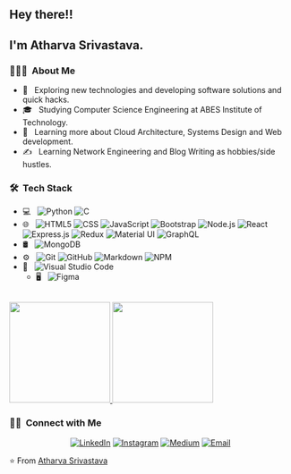 
<h2> Hey there!!</h2>
<h2>I'm Atharva Srivastava.</h2>

<h3> 👨🏻‍💻 &nbsp;About Me </h3>

- 🤔 &nbsp; Exploring new technologies and developing software solutions and quick hacks.
- 🎓 &nbsp; Studying Computer Science Engineering at ABES Institute of Technology.
- 🌱 &nbsp; Learning more about Cloud Architecture, Systems Design and Web development.
- ✍️ &nbsp; Learning Network Engineering and Blog Writing as hobbies/side hustles.

<h3> 🛠 &nbsp;Tech Stack</h3>

- 💻 &nbsp;
  ![Python](https://img.shields.io/badge/-Python-333333?style=flat&logo=python)
  ![C](https://img.shields.io/badge/c-%2300599C.svg?style=flat&logo=c&logoColor=white)
- 🌐 &nbsp;
  ![HTML5](https://img.shields.io/badge/-HTML5-333333?style=flat&logo=HTML5)
  ![CSS](https://img.shields.io/badge/-CSS-333333?style=flat&logo=CSS3&logoColor=1572B6)
  ![JavaScript](https://img.shields.io/badge/-JavaScript-333333?style=flat&logo=javascript)
  ![Bootstrap](https://img.shields.io/badge/-Bootstrap-333333?style=flat&logo=bootstrap&logoColor=563D7C)
  ![Node.js](https://img.shields.io/badge/-Node.js-333333?style=flat&logo=node.js)
  ![React](https://img.shields.io/badge/-React-333333?style=flat&logo=react)
  ![Express.js](https://img.shields.io/badge/express.js-%23404d59.svg?style=for-the-badge&logo=express&logoColor=%2361DAFB)
  ![Redux](https://img.shields.io/badge/redux-%23593d88.svg?style=for-the-badge&logo=redux&logoColor=white)
  ![Material UI](https://img.shields.io/badge/materialui-%230081CB.svg?style=for-the-badge&logo=material-ui&logoColor=white)
  ![GraphQL](https://img.shields.io/badge/-GraphQL-E10098?style=for-the-badge&logo=graphql&logoColor=white)
- 🛢 &nbsp;
  ![MongoDB](https://img.shields.io/badge/-MongoDB-333333?style=flat&logo=mongodb)
- ⚙️ &nbsp;
  ![Git](https://img.shields.io/badge/-Git-333333?style=flat&logo=git)
  ![GitHub](https://img.shields.io/badge/-GitHub-333333?style=flat&logo=github)
  ![Markdown](https://img.shields.io/badge/-Markdown-333333?style=flat&logo=markdown)
  ![NPM](https://img.shields.io/badge/NPM-333333?style=flat&logo=npm)
- 🔧 &nbsp;
  ![Visual Studio Code](https://img.shields.io/badge/-Visual%20Studio%20Code-333333?style=flat&logo=visual-studio-code&logoColor=007ACC)
  - 🖥 &nbsp;
   ![Figma](https://img.shields.io/badge/Figma-333333?style=flat&logo=figma&logoColor=orange)
  
<br/>

<a href="https://github.com/atharva162">
  <img height="180em" src="https://github-readme-stats.vercel.app/api?username=atharva162&theme=buefy&show_icons=true" />
  <img height="180em" src="https://github-readme-stats.vercel.app/api/top-langs/?username=atharva162&theme=buefy&layout=compact" />
</a>

<br/>

<h3> 🤝🏻 &nbsp;Connect with Me </h3>

<p align="center">
<a href="https://www.linkedin.com/in/atharva-srivastava-991b4619a"><img alt="LinkedIn" src="https://img.shields.io/badge/LinkedIn-Atharva%20Srivastava-blue?style=flat-square&logo=linkedin"></a>
<a href="https://www.instagram.com/atharva.srivastava162/"><img alt="Instagram" src="https://img.shields.io/badge/Instagram-atharva162-blue?style=flat-square&logo=instagram"></a>
<a href="https://srivastava-atharva10.medium.com/"><img alt="Medium" src="https://img.shields.io/badge/Medium-Atharva%20Srivastava-blue?style=flat-square&logo=Medium&logoColor=white"></a>
<a href="mailto:srivastava.atharva10@gmail.com"><img alt="Email" src="https://img.shields.io/badge/Email-srivastava.atharva10@gmail.com-blue?style=flat-square&logo=gmail"></a>
</p>

⭐️ From [Atharva Srivastava](https://github.com/atharva162)
